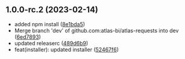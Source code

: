## 1.0.0-rc.2 (2023-02-14)

* added npm install ([8e1bda5](https://github.com/atlas-bi/atlas-requests/commit/8e1bda5))
* Merge branch 'dev' of github.com:atlas-bi/atlas-requests into dev ([6ed7893](https://github.com/atlas-bi/atlas-requests/commit/6ed7893))
* updated releaserc ([489d6b9](https://github.com/atlas-bi/atlas-requests/commit/489d6b9))
* feat(installer): updated installer ([52467f6](https://github.com/atlas-bi/atlas-requests/commit/52467f6))
